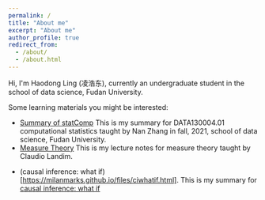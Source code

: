 ```yaml
---
permalink: /
title: "About me"
excerpt: "About me"
author_profile: true
redirect_from: 
  - /about/
  - /about.html
---
```


Hi, I'm Haodong Ling (凌浩东), currently an undergraduate student in the school of data science, Fudan University. 

Some learning materials you might be interested:

- [Summary of statComp](https://milanmarks.github.io/files/2022-1-19-Summary-of-statComp.html) This is my summary for DATA130004.01 computational statistics taught by Nan Zhang in fall, 2021, school of data science, Fudan University.
- [Measure Theory](https://milanmarks.github.io/posts/2022/MT-index/) This is my lecture notes for measure theory taught by Claudio Landim.

* (causal inference: what if)[https://milanmarks.github.io/files/ciwhatif.html]. This is my summary for [causal inference: what if](https://www.hsph.harvard.edu/miguel-hernan/causal-inference-book/)
